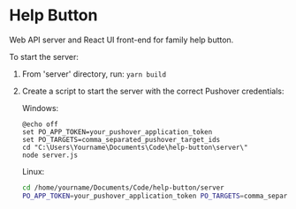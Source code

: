 # Help Button

Web API server and React UI front-end for family help button.


To start the server:

1. From 'server' directory, run:
    `yarn build`

2. Create a script to start the server with the correct Pushover credentials:

    Windows:
    ```batch
    @echo off
    set PO_APP_TOKEN=your_pushover_application_token
    set PO_TARGETS=comma_separated_pushover_target_ids
    cd "C:\Users\Yourname\Documents\Code\help-button\server\"
    node server.js
    ```

    Linux:
    ```bash
    cd /home/yourname/Documents/Code/help-button/server
    PO_APP_TOKEN=your_pushover_application_token PO_TARGETS=comma_separated_pushover_target_ids node server.js
    ```
